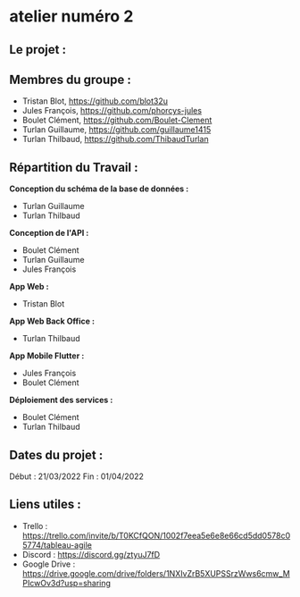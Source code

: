 # atelier numéro 2

## Le projet : 

## Membres du groupe : 
  - Tristan Blot, https://github.com/blot32u
  - Jules François, https://github.com/phorcys-jules
  - Boulet Clément, https://github.com/Boulet-Clement
  - Turlan Guillaume, https://github.com/guillaume1415
  - Turlan Thilbaud, https://github.com/ThibaudTurlan

## Répartition du Travail :

**Conception du schéma de la base de données :**  
- Turlan Guillaume
- Turlan Thilbaud

**Conception de l'API :**  
- Boulet Clément
- Turlan Guillaume
- Jules François

**App Web :**  
- Tristan Blot

**App Web Back Office :**  
- Turlan Thilbaud

**App Mobile Flutter :**  
- Jules François
- Boulet Clément

**Déploiement des services :**  
- Boulet Clément
- Turlan Thilbaud

## Dates du projet : 
  Début : 21/03/2022
  Fin : 01/04/2022

## Liens utiles : 
  - Trello : https://trello.com/invite/b/T0KCfQON/1002f7eea5e6e8e66cd5dd0578c05774/tableau-agile
  - Discord : https://discord.gg/ztyuJ7fD
  - Google Drive : https://drive.google.com/drive/folders/1NXIvZrB5XUPSSrzWws6cmw_MPIcwOv3d?usp=sharing
